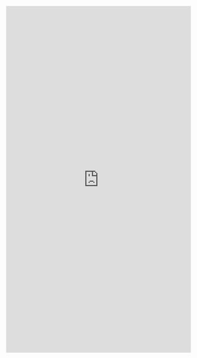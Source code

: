 <iframe src="https://docs.google.com/forms/d/e/1FAIpQLSdcDIK-UZXN9aKzX1kHL5h3PV02OpTXX2eMxIWz1_toujf44Q/viewform?embedded=true" width="100%" height="945" frameborder="0" marginheight="0" marginwidth="0">Loading…</iframe>